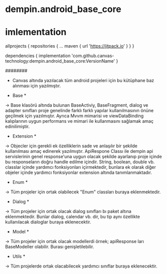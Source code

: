 # dempin.android_base_core

# imlementation


allprojects {
		repositories {
			...
			maven { url 'https://jitpack.io' }
		}
	}
 
 

dependencies {
	        implementation 'com.github.canvas-technology:dempin.android_base_core:VersionName'
	}
 

########


* Canvas altında yazılacak tüm android projeleri için bu kütüphane baz alınması için yazılmıştır.

* Base * 

 -> Base klasörü altında bulunan  BaseActiviy, BaseFragment, dialog ve adapter sınıfları proje genelinde farklı farklı yapılar kullanılmasının
önüne geçilmek için yazılmıştır. Ayrıca Mvvm mimarisi ve viewDataBinding kalıplarının uygun performans ve mimari ile kullanmasını sağlamak
amaç edinilimiştir.

* Extension * 

-> Objecler için gerekli ek özelliklerin sade ve anlaşılır bir şekilde kullanılması amaç edinerek yazılmıştır. ApiRespone Classı ile dempin 
api servislerinin genel response'una uygun olacak şekilde ayarlanıp proje içinde bu responseların doğru handle edilme içindir. String, boolean, double vb.
classlar içinde yardımcı fonksiyonları içirmektedir, bunlara ek olarak diğer objeler içinde yardımcı fonksiyonlar extension altında tanımlanmaktadır.

* Enum *
 
-> Tüm projeler için ortak olabilecek "Enum" classları buraya eklenmektedir.

* Dialog *

-> Tüm projeler için ortak olacak dialog sınıfları bı paket altına eklenmektedir. Bunlar dialog, calendar vb. dir, bu tip aynı özellikte kullanılacak 
dialoglar buraya eklenecektir.

* Model *

 -> Tüm projeler için ortak olacak modellerdi örnek; apiResponse ları BaseModeller olabilir. Burası genişletilebilir.
 
 * Utils *

-> Tüm projelerde ortak olacabilecek yardımcı sınıflar buraya eklenecektir.
